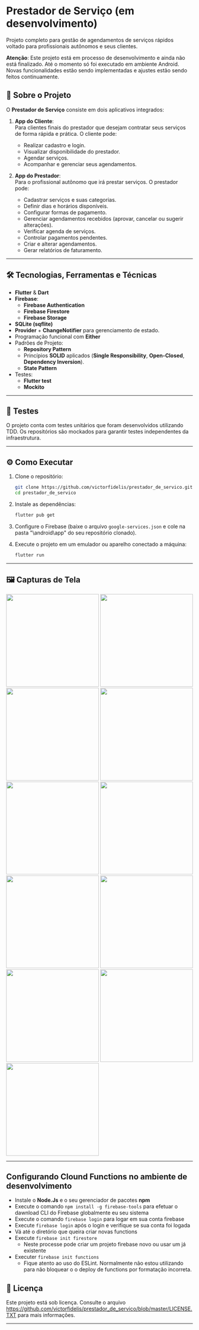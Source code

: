 # Prestador de Serviço (em desenvolvimento)

Projeto completo para gestão de agendamentos de serviços rápidos voltado para profissionais autônomos e seus clientes.

**Atenção**: Este projeto está em processo de desenvolvimento e ainda não está finalizado. Até o momento só foi executado em ambiente Android. Novas funcionalidades estão sendo implementadas e ajustes estão sendo feitos continuamente.

## 📱 Sobre o Projeto

O **Prestador de Serviço** consiste em dois aplicativos integrados:

1. **App do Cliente**:  
   Para clientes finais do prestador que desejam contratar seus serviços de forma rápida e prática. O cliente pode:
   - Realizar cadastro e login.
   - Visualizar disponibilidade do prestador.
   - Agendar serviços.
   - Acompanhar e gerenciar seus agendamentos.

2. **App do Prestador**:  
   Para o profissional autônomo que irá prestar serviços. O prestador pode:
   - Cadastrar serviços e suas categorias.
   - Definir dias e horários disponíveis.
   - Configurar formas de pagamento.
   - Gerenciar agendamentos recebidos (aprovar, cancelar ou sugerir alterações).
   - Verificar agenda de serviços.
   - Controlar pagamentos pendentes.
   - Criar e alterar agendamentos.
   - Gerar relatórios de faturamento.

---

## 🛠️ Tecnologias, Ferramentas e Técnicas

- **Flutter** & **Dart**
- **Firebase**:
  - **Firebase Authentication**
  - **Firebase Firestore**
  - **Firebase Storage**
- **SQLite (sqflite)**
- **Provider** + **ChangeNotifier** para gerenciamento de estado.
- Programação funcional com **Either**
- Padrões de Projeto:
  - **Repository Pattern**
  - Princípios **SOLID** aplicados (**Single Responsibility**, **Open-Closed**, **Dependency Inversion**).
  - **State Pattern**
- Testes:
  - **Flutter test**
  - **Mockito**

---

## 🧪 Testes

O projeto conta com testes unitários que foram desenvolvidos utilizando TDD. Os repositórios são mockados para garantir testes independentes da infraestrutura.

---

## ⚙️ Como Executar

1. Clone o repositório:
   ```bash
   git clone https://github.com/victorfidelis/prestador_de_servico.git
   cd prestador_de_servico
   ```

2. Instale as dependências:
   ```bash
   flutter pub get
   ```

3. Configure o Firebase (baixe o arquivo `google-services.json` e cole na pasta "\android\app\" do seu repositório clonado).

4. Execute o projeto em um emulador ou aparelho conectado a máquina:
   ```bash
   flutter run
   ```
---

## 🖼️ Capturas de Tela 

<img src="https://github.com/user-attachments/assets/6b6127e9-7895-42d3-96ba-33e81e21b6bb" width="250">
<img src="https://github.com/user-attachments/assets/717dcf25-dfd1-4153-b40d-d8ab711396f9" width="250">
<img src="https://github.com/user-attachments/assets/05330826-6319-4b0d-bef4-c5cbbf424877" width="250">
<img src="https://github.com/user-attachments/assets/9bd180c7-6640-45ca-b4bd-fbbf43723479" width="250">
<img src="https://github.com/user-attachments/assets/c1fdb247-a34e-4b76-babf-58d25ae5c6ef" width="250">
<img src="https://github.com/user-attachments/assets/a5e8a369-64b2-40d0-8c95-9fcf5697243c" width="250">
<img src="https://github.com/user-attachments/assets/116213f0-d86f-46f3-82ea-019ca6c61a87" width="250">
<img src="https://github.com/user-attachments/assets/e26cda51-4656-4800-8698-b5b32323d151" width="250">
<img src="https://github.com/user-attachments/assets/24abe2fd-9e48-4015-9ed0-2e5ec161b818" width="250">
<img src="https://github.com/user-attachments/assets/57649540-c419-4aac-a325-a040d6d1093b" width="250">
<img src="https://github.com/user-attachments/assets/82b09911-dafb-450e-8e38-6562030a8bf7" width="250">

---

## Configurando Clound Functions no ambiente de desenvolvimento

- Instale o **Node.Js** e o seu gerenciador de pacotes **npm**
- Execute o comando `npm install -g firebase-tools` para efetuar o dawnload CLI do Firebase globalmente eu seu sistema
- Execute o comando `firebase login` para logar em sua conta firebase
- Execute `firebase login` após o login e verifique se sua conta foi logada
- Vá até o diretório que queira criar novas functions
- Execute `firebase init firestore`
   - Neste processe pode criar um projeto firebase novo ou usar um já existente
- Executer `firebase init functions`
   - Fique atento ao uso do ESLint. Normalmente não estou utilizando para não bloquear o o deploy de functions por formatação incorreta.

## 📃 Licença

Este projeto está sob licença. Consulte o arquivo https://github.com/victorfidelis/prestador_de_servico/blob/master/LICENSE.TXT para mais informações.

---
